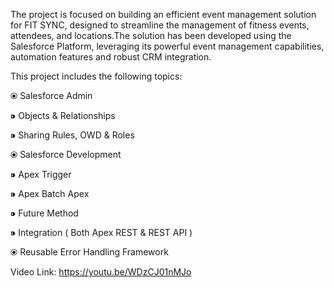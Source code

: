 The project is focused on building an efficient event management solution for FIT SYNC, designed to streamline the management of fitness events, attendees, and locations.The solution has been developed using the Salesforce Platform, leveraging its powerful event management capabilities, automation features and robust CRM integration.

This project includes the following topics:

⦿ Salesforce Admin

   ⁍ Objects & Relationships

   ⁍ Sharing Rules, OWD & Roles

⦿ Salesforce Development

   ⁍ Apex Trigger

   ⁍ Apex Batch Apex

   ⁍ Future Method

   ⁍ Integration ( Both Apex REST & REST API )

⦿ Reusable Error Handling Framework


Video Link: https://youtu.be/WDzCJ01nMJo
